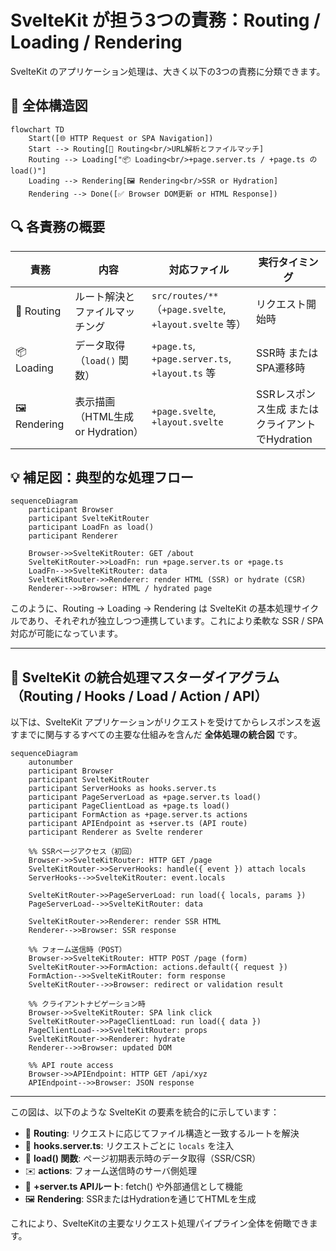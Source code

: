 


# SvelteKit が担う3つの責務：Routing / Loading / Rendering

SvelteKit のアプリケーション処理は、大きく以下の3つの責務に分類できます。

## 🧭 全体構造図

```mermaid
flowchart TD
    Start([🌐 HTTP Request or SPA Navigation])
    Start --> Routing[🔀 Routing<br/>URL解析とファイルマッチ]
    Routing --> Loading["📦 Loading<br/>+page.server.ts / +page.ts の load()"]
    Loading --> Rendering[🖼️ Rendering<br/>SSR or Hydration]
    Rendering --> Done([✅ Browser DOM更新 or HTML Response])
```

## 🔍 各責務の概要

| 責務 | 内容 | 対応ファイル | 実行タイミング |
|------|------|-------------|----------------|
| 🔀 Routing | ルート解決とファイルマッチング | `src/routes/**`（`+page.svelte`, `+layout.svelte` 等） | リクエスト開始時 |
| 📦 Loading | データ取得（`load()` 関数） | `+page.ts`, `+page.server.ts`, `+layout.ts` 等 | SSR時 または SPA遷移時 |
| 🖼 Rendering | 表示描画（HTML生成 or Hydration） | `+page.svelte`, `+layout.svelte` | SSRレスポンス生成 または クライアントでHydration |


## 💡 補足図：典型的な処理フロー

```mermaid
sequenceDiagram
    participant Browser
    participant SvelteKitRouter
    participant LoadFn as load()
    participant Renderer

    Browser->>SvelteKitRouter: GET /about
    SvelteKitRouter->>LoadFn: run +page.server.ts or +page.ts
    LoadFn-->>SvelteKitRouter: data
    SvelteKitRouter->>Renderer: render HTML (SSR) or hydrate (CSR)
    Renderer-->>Browser: HTML / hydrated page
```


このように、Routing → Loading → Rendering は SvelteKit の基本処理サイクルであり、それぞれが独立しつつ連携しています。これにより柔軟な SSR / SPA 対応が可能になっています。


---

## 🧩 SvelteKit の統合処理マスターダイアグラム（Routing / Hooks / Load / Action / API）

以下は、SvelteKit アプリケーションがリクエストを受けてからレスポンスを返すまでに関与するすべての主要な仕組みを含んだ **全体処理の統合図** です。

```mermaid
sequenceDiagram
    autonumber
    participant Browser
    participant SvelteKitRouter
    participant ServerHooks as hooks.server.ts
    participant PageServerLoad as +page.server.ts load()
    participant PageClientLoad as +page.ts load()
    participant FormAction as +page.server.ts actions
    participant APIEndpoint as +server.ts (API route)
    participant Renderer as Svelte renderer

    %% SSRページアクセス（初回）
    Browser->>SvelteKitRouter: HTTP GET /page
    SvelteKitRouter->>ServerHooks: handle({ event }) attach locals
    ServerHooks-->>SvelteKitRouter: event.locals

    SvelteKitRouter->>PageServerLoad: run load({ locals, params })
    PageServerLoad-->>SvelteKitRouter: data

    SvelteKitRouter->>Renderer: render SSR HTML
    Renderer-->>Browser: SSR response

    %% フォーム送信時（POST）
    Browser->>SvelteKitRouter: HTTP POST /page (form)
    SvelteKitRouter->>FormAction: actions.default({ request })
    FormAction-->>SvelteKitRouter: form response
    SvelteKitRouter-->>Browser: redirect or validation result

    %% クライアントナビゲーション時
    Browser->>SvelteKitRouter: SPA link click
    SvelteKitRouter->>PageClientLoad: run load({ data })
    PageClientLoad-->>SvelteKitRouter: props
    SvelteKitRouter->>Renderer: hydrate
    Renderer-->>Browser: updated DOM

    %% API route access
    Browser->>APIEndpoint: HTTP GET /api/xyz
    APIEndpoint-->>Browser: JSON response
```

---

この図は、以下のような SvelteKit の要素を統合的に示しています：

- 🔁 **Routing**: リクエストに応じてファイル構造と一致するルートを解決
- 🧩 **hooks.server.ts**: リクエストごとに `locals` を注入
- 🧠 **load() 関数**: ページ初期表示時のデータ取得（SSR/CSR）
- ✉️ **actions**: フォーム送信時のサーバ側処理
- 🔗 **+server.ts APIルート**: fetch() や外部通信として機能
- 🖼️ **Rendering**: SSRまたはHydrationを通じてHTMLを生成

これにより、SvelteKitの主要なリクエスト処理パイプライン全体を俯瞰できます。